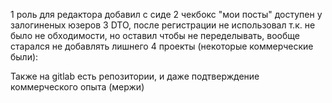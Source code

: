 1 роль для редактора добавил с сиде
2 чекбокс "мои посты" доступен у залогиненых юзеров
3 DTO, после регистрации не использовал т.к. не было не обходимости, но оставил чтобы не переделывать, вообще старался не добавлять лишнего
4 проекты (некоторые коммерческие были): 

<p align="center"><a href="https://github.com/sasha26548996565/SP_Shop" target="_blank"></a></p>
<p align="center"><a href="https://github.com/sasha26548996565/east-wind" target="_blank"></a></p>
<p align="center"><a href="https://github.com/sasha26548996565/shop_vuejs" target="_blank"></a></p>

Также на gitlab есть репозитории, и даже подтверждение коммерческого опыта (мержи) 
